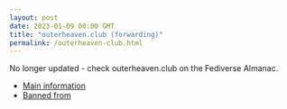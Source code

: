 ```yaml
---
layout: post
date: 2023-01-09 00:00 GMT
title: "outerheaven.club (forwarding)"
permalink: /outerheaven-club.html
---
```


No longer updated - check outerheaven.club on the Fediverse Almanac.

* [Main information](https://www.fediversealmanac.com/api/v1/instances/outerheaven.club)
* [Banned from](https://www.fediversealmanac.com/api/v1/instances/outerheaven.club/banned_from)

